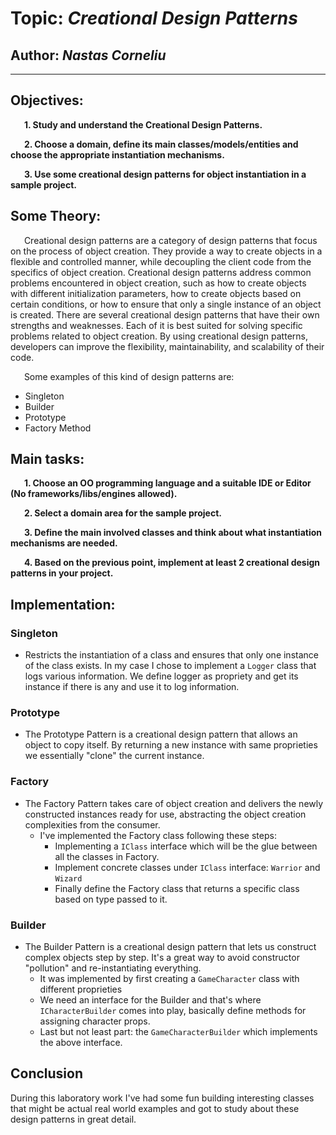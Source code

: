 # Topic: *Creational Design Patterns*
## Author: *Nastas Corneliu*
------
## Objectives:
&ensp; &ensp; __1. Study and understand the Creational Design Patterns.__

&ensp; &ensp; __2. Choose a domain, define its main classes/models/entities and choose the appropriate instantiation mechanisms.__

&ensp; &ensp; __3. Use some creational design patterns for object instantiation in a sample project.__

## Some Theory:
&ensp; &ensp; Creational design patterns are a category of design patterns that focus on the process of object creation. They provide a way to create objects in a flexible and controlled manner, while decoupling the client code from the specifics of object creation. Creational design patterns address common problems encountered in object creation, such as how to create objects with different initialization parameters, how to create objects based on certain conditions, or how to ensure that only a single instance of an object is created. There are several creational design patterns that have their own strengths and weaknesses. Each of it is best suited for solving specific problems related to object creation. By using creational design patterns, developers can improve the flexibility, maintainability, and scalability of their code.

&ensp; &ensp; Some examples of this kind of design patterns are:

* Singleton
* Builder
* Prototype
* Factory Method

## Main tasks:
&ensp; &ensp; __1. Choose an OO programming language and a suitable IDE or Editor (No frameworks/libs/engines allowed).__

&ensp; &ensp; __2. Select a domain area for the sample project.__

&ensp; &ensp; __3. Define the main involved classes and think about what instantiation mechanisms are needed.__

&ensp; &ensp; __4. Based on the previous point, implement at least 2 creational design patterns in your project.__

## Implementation:

### Singleton 
* Restricts the instantiation of a class and ensures that only one instance of the class exists. In my case I chose to implement a `Logger` class that logs various information. We define logger as propriety and get its instance if there is any and use it to log information.

### Prototype
* The Prototype Pattern is a creational design pattern that allows an object to copy itself. By returning a new instance with same proprieties we essentially "clone" the current instance.

### Factory
* The Factory Pattern takes care of object creation and delivers the newly constructed instances ready for use, abstracting the object creation complexities from the consumer.
  * I've implemented the Factory class following these steps:
    * Implementing a `IClass` interface which will be the glue between all the classes in Factory.
    * Implement concrete classes under `IClass` interface: `Warrior` and `Wizard`
    * Finally define the Factory class that returns a specific class based on type passed to it.

### Builder
* The Builder Pattern is a creational design pattern that lets us construct complex objects step by step. It's a great way to avoid constructor "pollution" and re-instantiating everything.
  * It was implemented by first creating a `GameCharacter` class with different proprieties
  * We need an interface for the Builder and that's where `ICharacterBuilder` comes into play, basically define methods for assigning character props.
  * Last but not least part: the `GameCharacterBuilder` which implements the above interface.


## Conclusion

During this laboratory work I've had some fun building interesting classes that might be actual real world examples and got to study about these design patterns in great detail.
